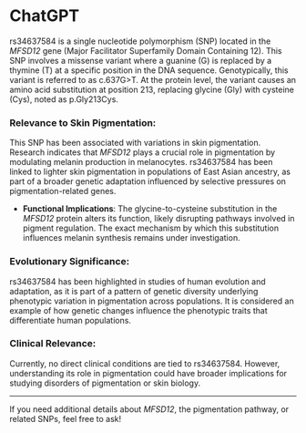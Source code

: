 # ChatGPT

rs34637584 is a single nucleotide polymorphism (SNP) located in the *MFSD12* gene (Major Facilitator Superfamily Domain Containing 12). This SNP involves a missense variant where a guanine (G) is replaced by a thymine (T) at a specific position in the DNA sequence. Genotypically, this variant is referred to as c.637G>T. At the protein level, the variant causes an amino acid substitution at position 213, replacing glycine (Gly) with cysteine (Cys), noted as p.Gly213Cys.

### Relevance to Skin Pigmentation:
This SNP has been associated with variations in skin pigmentation. Research indicates that *MFSD12* plays a crucial role in pigmentation by modulating melanin production in melanocytes. rs34637584 has been linked to lighter skin pigmentation in populations of East Asian ancestry, as part of a broader genetic adaptation influenced by selective pressures on pigmentation-related genes.

- **Functional Implications**: The glycine-to-cysteine substitution in the *MFSD12* protein alters its function, likely disrupting pathways involved in pigment regulation. The exact mechanism by which this substitution influences melanin synthesis remains under investigation.
  
### Evolutionary Significance:
rs34637584 has been highlighted in studies of human evolution and adaptation, as it is part of a pattern of genetic diversity underlying phenotypic variation in pigmentation across populations. It is considered an example of how genetic changes influence the phenotypic traits that differentiate human populations.

### Clinical Relevance:
Currently, no direct clinical conditions are tied to rs34637584. However, understanding its role in pigmentation could have broader implications for studying disorders of pigmentation or skin biology.

---

If you need additional details about *MFSD12*, the pigmentation pathway, or related SNPs, feel free to ask!